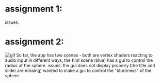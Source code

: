 # assignment 1:
  issues:

# assignment 2:
  ![gif](https://github.com/sonya-irsay/creativecode/blob/master/WEEK_04/w4_assignment_2.gif "assignment 2")
  So far, the app has two scenes - both are vertex shaders reacting to audio input in different ways; the first scene (blue) has a gui to control the radius of the sphere.
  issues:   the gui does not display properly (the title and slider are missing)
            wanted to make a gui to control the "blurriness" of the sphere
